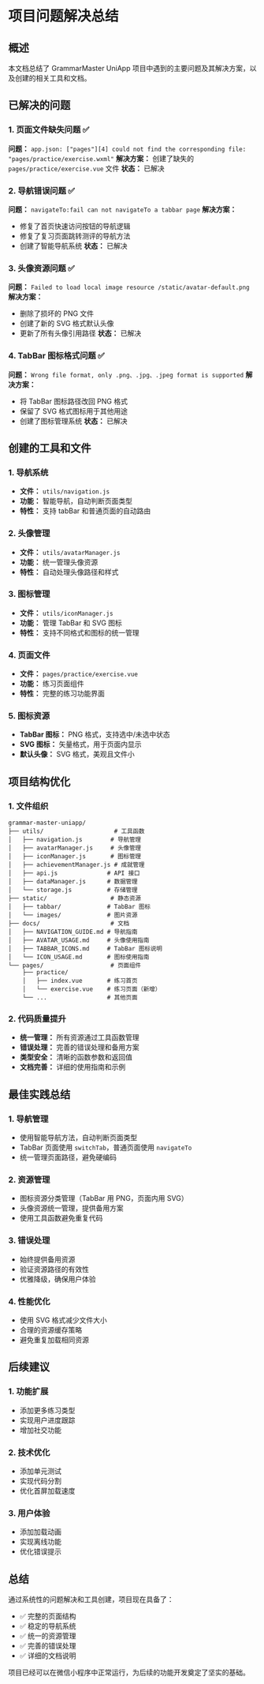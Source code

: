 # 项目问题解决总结

## 概述

本文档总结了 GrammarMaster UniApp 项目中遇到的主要问题及其解决方案，以及创建的相关工具和文档。

## 已解决的问题

### 1. 页面文件缺失问题 ✅
**问题：** `app.json: ["pages"][4] could not find the corresponding file: "pages/practice/exercise.wxml"`
**解决方案：** 创建了缺失的 `pages/practice/exercise.vue` 文件
**状态：** 已解决

### 2. 导航错误问题 ✅
**问题：** `navigateTo:fail can not navigateTo a tabbar page`
**解决方案：** 
- 修复了首页快速访问按钮的导航逻辑
- 修复了复习页面跳转测评的导航方法
- 创建了智能导航系统
**状态：** 已解决

### 3. 头像资源问题 ✅
**问题：** `Failed to load local image resource /static/avatar-default.png`
**解决方案：**
- 删除了损坏的 PNG 文件
- 创建了新的 SVG 格式默认头像
- 更新了所有头像引用路径
**状态：** 已解决

### 4. TabBar 图标格式问题 ✅
**问题：** `Wrong file format, only .png、.jpg、.jpeg format is supported`
**解决方案：**
- 将 TabBar 图标路径改回 PNG 格式
- 保留了 SVG 格式图标用于其他用途
- 创建了图标管理系统
**状态：** 已解决

## 创建的工具和文件

### 1. 导航系统
- **文件：** `utils/navigation.js`
- **功能：** 智能导航，自动判断页面类型
- **特性：** 支持 tabBar 和普通页面的自动路由

### 2. 头像管理
- **文件：** `utils/avatarManager.js`
- **功能：** 统一管理头像资源
- **特性：** 自动处理头像路径和样式

### 3. 图标管理
- **文件：** `utils/iconManager.js`
- **功能：** 管理 TabBar 和 SVG 图标
- **特性：** 支持不同格式和图标的统一管理

### 4. 页面文件
- **文件：** `pages/practice/exercise.vue`
- **功能：** 练习页面组件
- **特性：** 完整的练习功能界面

### 5. 图标资源
- **TabBar 图标：** PNG 格式，支持选中/未选中状态
- **SVG 图标：** 矢量格式，用于页面内显示
- **默认头像：** SVG 格式，美观且文件小

## 项目结构优化

### 1. 文件组织
```
grammar-master-uniapp/
├── utils/                    # 工具函数
│   ├── navigation.js        # 导航管理
│   ├── avatarManager.js     # 头像管理
│   ├── iconManager.js       # 图标管理
│   ├── achievementManager.js # 成就管理
│   ├── api.js              # API 接口
│   ├── dataManager.js      # 数据管理
│   └── storage.js          # 存储管理
├── static/                  # 静态资源
│   ├── tabbar/             # TabBar 图标
│   └── images/             # 图片资源
├── docs/                    # 文档
│   ├── NAVIGATION_GUIDE.md # 导航指南
│   ├── AVATAR_USAGE.md     # 头像使用指南
│   ├── TABBAR_ICONS.md     # TabBar 图标说明
│   └── ICON_USAGE.md       # 图标使用指南
└── pages/                   # 页面组件
    ├── practice/
    │   ├── index.vue       # 练习首页
    │   └── exercise.vue    # 练习页面（新增）
    └── ...                 # 其他页面
```

### 2. 代码质量提升
- **统一管理：** 所有资源通过工具函数管理
- **错误处理：** 完善的错误处理和备用方案
- **类型安全：** 清晰的函数参数和返回值
- **文档完善：** 详细的使用指南和示例

## 最佳实践总结

### 1. 导航管理
- 使用智能导航方法，自动判断页面类型
- TabBar 页面使用 `switchTab`，普通页面使用 `navigateTo`
- 统一管理页面路径，避免硬编码

### 2. 资源管理
- 图标资源分类管理（TabBar 用 PNG，页面内用 SVG）
- 头像资源统一管理，提供备用方案
- 使用工具函数避免重复代码

### 3. 错误处理
- 始终提供备用资源
- 验证资源路径的有效性
- 优雅降级，确保用户体验

### 4. 性能优化
- 使用 SVG 格式减少文件大小
- 合理的资源缓存策略
- 避免重复加载相同资源

## 后续建议

### 1. 功能扩展
- 添加更多练习类型
- 实现用户进度跟踪
- 增加社交功能

### 2. 技术优化
- 添加单元测试
- 实现代码分割
- 优化首屏加载速度

### 3. 用户体验
- 添加加载动画
- 实现离线功能
- 优化错误提示

## 总结

通过系统性的问题解决和工具创建，项目现在具备了：
- ✅ 完整的页面结构
- ✅ 稳定的导航系统
- ✅ 统一的资源管理
- ✅ 完善的错误处理
- ✅ 详细的文档说明

项目已经可以在微信小程序中正常运行，为后续的功能开发奠定了坚实的基础。
